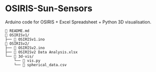 # OSIRIS-Sun-Sensors

Arduino code for OSIRIS + Excel Spreadsheet + Python 3D visualisation.

```
📄 README.md
📁 OSIRISv1/
├── 📄 OSIRISv1.ino
📁 OSIRISv2/
├── 📄 OSIRISv2.ino
├── 📄 OSIRISv2 Data Analysis.xlsx
└── 📁 3d-vis/
    └── 📄 vis.py
    └── 📄 spherical_data.csv
```
